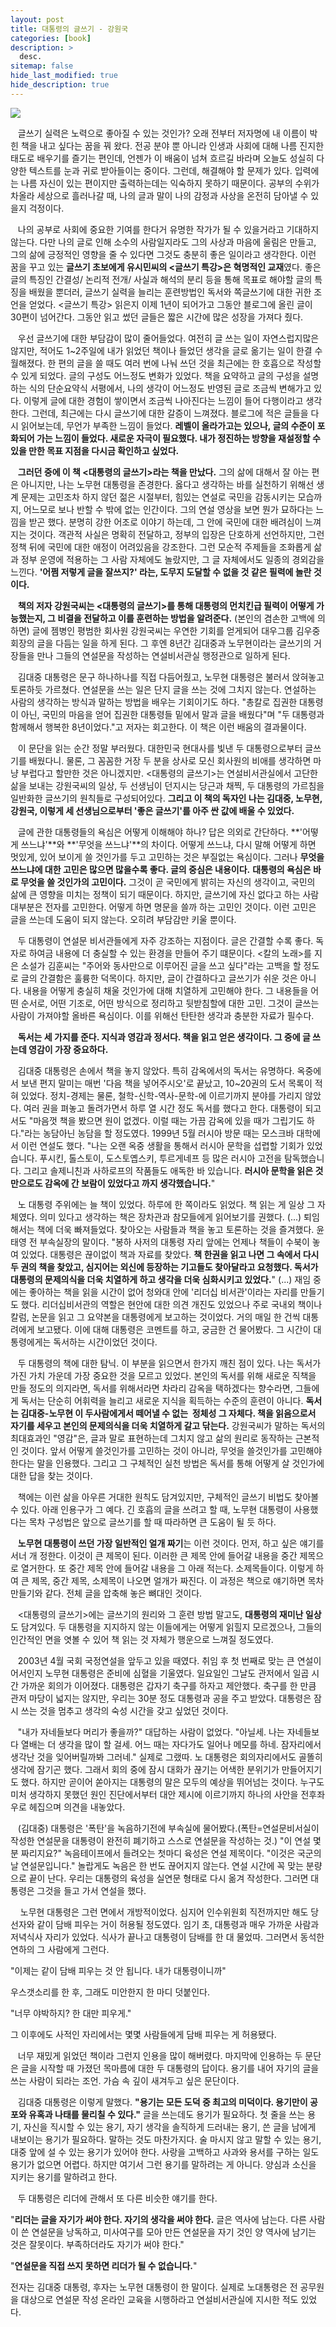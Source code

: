 ```yaml
---
layout: post
title: 대통령의 글쓰기 - 강원국
categories: [book]
description: >
  desc.
sitemap: false
hide_last_modified: true
hide_description: true
---
```


  


![](/assets/img/posts/from_tistory/084.png)
  


  


   글쓰기 실력은 노력으로 좋아질 수 있는 것인가? 오래 전부터 저자명에 내 이름이 박힌 책을 내고 싶다는 꿈을 꿔 왔다. 전공 분야 뿐 아니라 인생과 사회에 대해 나름 진지한 태도로 배우기를 즐기는 편인데, 언젠가 이 배움이 넘쳐 흐르길 바라며 오늘도 성실히 다양한 텍스트를 눈과 귀로 받아들이는 중이다. 그런데, 해결해야 할 문제가 있다. 입력에는 나름 자신이 있는 편이지만 출력하는데는 익숙하지 못하기 때문이다. 공부의 수위가 차올라 세상으로 흘러나갈 때, 나의 글과 말이 나의 감정과 사상을 온전히 담아낼 수 있을지 걱정이다. 

  


   나의 공부로 사회에 중요한 기여를 한다거 유명한 작가가 될 수 있을거라고 기대하지 않는다. 다만 나의 글로 인해 소수의 사람일지라도 그의 사상과 마음에 울림은 만들고, 그의 삶에 긍정적인 영향을 줄 수 있다면 그것도 충분히 좋은 일이라고 생각한다. 이런 꿈을 꾸고 있는 **글쓰기 초보에게 유시민씨의 <글쓰기 특강\>은 혁명적인 교재**였다. 좋은 글의 특징인 간결성/ 논리적 전개/ 사실과 해석의 분리 등을 통해 목표로 해야할 글의 특징을 배웠을 뿐더러, 글쓰기 실력을 늘리는 훈련방법인 독서와 쪽글쓰기에 대한 귀한 조언을 얻었다. <글쓰기 특강\> 읽은지 이제 1년이 되어가고 그동안 블로그에 올린 글이 30편이 넘어간다. 그동안 읽고 썼던 글들은 짧은 시간에 많은 성장을 가져다 줬다.

  


   우선 글쓰기에 대한 부담감이 많이 줄어들었다. 여전히 글 쓰는 일이 자연스럽지많은 않지만, 적어도 1~2주일에 내가 읽었던 책이나 들었던 생각을 글로 옮기는 일이 한결 수월해졌다. 한 편의 글을 쓸 때도 여러 번에 나눠 쓰던 것을 최근에는 한 호흡으로 작성할 수 있게 되었다. 글의 구성도 어느정도 변화가 있었다. 책을 요약하고 글의 구성을 설명하는 식의 단순요약식 서평에서, 나의 생각이 어느정도 반영된 글로 조금씩 변해가고 있다. 이렇게 글에 대한 경험이 쌓이면서 조금씩 나아진다는 느낌이 들어 다행이라고 생각한다. 그런데, 최근에는 다시 글쓰기에 대한 갈증이 느껴졌다. 블로그에 적은 글들을 다시 읽어보는데, 무언가 부족한 느낌이 들었다. **레벨이 올라가고는 있으나, 글의 수준이 포화되어 가는 느낌이 들었다. 새로운 자극이 필요했다. 내가 정진하는 방향을 재설정할 수 있을 만한 목표 지점을 다시금 확인하고 싶었다.**

  


   **그러던 중에 이 책 <대통령의 글쓰기\>라는 책을 만났다.** 그의 삶에 대해서 잘 아는 편은 아니지만, 나는 노무현 대통령을 존경한다. 옳다고 생각하는 바를 실천하기 위해선 생계 문제는 고민조차 하지 않던 젊은 시절부터, 힘있는 연설로 국민을 감동시키는 모습까지, 어느모로 보나 반할 수 밖에 없는 인간이다. 그의 연설 영상을 보면 뭔가 묘하다는 느낌을 받곤 했다. 분명히 강한 어조로 이야기 하는데, 그 안에 국민에 대한 배려심이 느껴지는 것이다. 객관적 사실은 명확히 전달하고, 정부의 입장은 단호하게 선언하지만, 그런 정책 뒤에 국민에 대한 애정이 어려있음을 강조한다. 그런 모순적 주제들을 조화롭게 삶과 정부 운영에 적용하는 그 사람 자체에도 놀랐지만, 그 글 자체에서도 일종의 경외감을 느낀다. **'어쩜 저렇게 글을 잘쓰지?' 라는, 도무지 도달할 수 없을 것 같은 필력에 놀란 것이다.**

  


   **책의 저자 강원국씨는 <대통령의 글쓰기\>를 통해 대통령의 먼치킨급 필력이 어떻게 가능했는지, 그 비결을 전달하고 이를 훈련하는 방법을 알려준다.** (본인의 겸손한 고백에 의하면) 글에 젬병인 평범한 회사원 강원국씨는 우연한 기회를 얻게되어 대우그룹 김우중 회장의 글을 다듬는 일을 하게 된다. 그 후엔 8년간 김대중과 노무현이라는 글쓰기의 거장들을 만나 그들의 연설문을 작성하는 연설비서관실 행정관으로 일하게 된다.

  


   김대중 대통령은 문구 하나하나를 직접 다듬어줬고, 노무현 대통령은 불러서 앉혀놓고 토론하듯 가르쳤다. 연설문을 쓰는 일은 단지 글을 쓰는 것에 그치지 않는다. 연설하는 사람의 생각하는 방식과 말하는 방법을 배우는 기회이기도 하다. "총칼로 집권한 대통령이 아닌, 국민의 마음을 얻어 집권한 대통령들 밑에서 말과 글을 배웠다"며 "두 대통령과 함께해서 행복한 8년이었다."고 저자는 회고한다. 이 책은 이런 배움의 결과물이다.

  


   이 문단을 읽는 순간 정말 부러웠다. 대한민국 현대사를 빛낸 두 대통령으로부터 글쓰기를 배웠다니. 물론, 그 꼼꼼한 거장 두 분을 상사로 모신 회사원의 비애를 생각하면 마냥 부럽다고 할만한 것은 아니겠지만. <대통령의 글쓰기\>는 연설비서관실에서 고단한 삶을 보내는 강원국씨의 일상, 두 선생님이 던지시는 당근과 채찍, 두 대통령의 가르침을 일반화한 글쓰기의 원칙들로 구성되어있다. **그리고 이 책의 독자인 나는 김대중, 노무현, 강원국, 이렇게 세 선생님으로부터 '좋은 글쓰기'를 아주 싼 값에 배울 수 있었다.**

  


   글에 관한 대통령들의 욕심은 어떻게 이해해야 하나? 답은 의외로 간단하다. **'어떻게 쓰느냐'**와 **'무엇을 쓰느냐'**의 차이다. 어떻게 쓰느냐, 다시 말해 어떻게 하면 멋있게, 있어 보이게 쓸 것인가를 두고 고민하는 것은 부질없는 욕심이다. 그러나 **무엇을 쓰느냐에 대한 고민은 많으면 많을수록 좋다. 글의 중심은 내용이다.** **대통령의 욕심은 바로 무엇을 쓸 것인가의 고민이다.** 그것이 곧 국민에게 밝히는 자신의 생각이고, 국민의 삶에 큰 영향을 미치는 정책이 되기 때문이다. 하지만, 글쓰기에 자신 없다고 하는 사람 대부분은 전자를 고민한다. 어떻게 하면 명문을 쓸까 하는 고민인 것이다. 이런 고민은 글을 쓰는데 도움이 되지 않는다. 오히려 부담감만 키울 뿐이다.

  


   두 대통령이 연설문 비서관들에게 자주 강조하는 지점이다. 글은 간결할 수록 좋다. 독자로 하여금 내용에 더 충실할 수 있는 환경을 만들어 주기 떄문이다. <칼의 노래\>를 지은 소설가 김훈씨는 "주어와 동사만으로 이루어진 글을 쓰고 싶다"라는 고백을 할 정도로 글의 간결함은 훌륭한 덕목이다. 하지만, 글이 간결하다고 글쓰기가 쉬운 것은 아니다. 내용을 어떻게 충실히 채울 것인가에 대해 치열하게 고민해야 한다. 그 내용들을 어떤 순서로, 어떤 기조로, 어떤 방식으로 정리하고 뒷받침할에 대한 고민. 그것이 글쓰는 사람이 가져야할 올바른 욕심이다. 이를 위해선 탄탄한 생각과 충분한 자료가 필수다.

  


   **독서는 세 가지를 준다. 지식과 영감과 정서다. 책을 읽고 얻은 생각이다. 그 중에 글 쓰는데 영감이 가장 중요하다.**

  


   김대중 대통령은 손에서 책을 놓지 않았다. 특히 감옥에서의 독서는 유명하다. 옥중에서 보낸 편지 말미는 매번 '다음 책을 넣어주시오'로 끝났고, 10~20권의 도서 목록이 적혀 있었다. 정치-경제는 물론, 철학-신학-역사-문학-에 이르기까지 분야를 가리지 않았다. 여러 권을 펴놓고 돌려가면서 하루 열 시간 정도 독서를 했다고 한다. 대통령이 되고서도 "마음껏 책을 봤으면 원이 없겠다. 이럴 때는 가끔 감옥에 있을 때가 그립기도 하다."라는 농담아닌 농담을 할 정도였다. 1999년 5월 러시아 방문 때는 모스크바 대학에서 이런 연설도 했다. "나는 오랜 옥중 생활을 통해서 러시아 문학을 섭렵할 기회가 있었습니다. 푸시킨, 톨스토이, 도스토옙스키, 투르게네프 등 많은 러시아 고전을 탐독했습니다. 그리고 솔제니친과 사하로프의 작품들도 애독한 바 있습니다. **러시아 문학을 읽은 것만으로도 감옥에 간 보람이 있었다고 까지 생각했습니다.**"

  


   노 대통령 주위에는 늘 책이 있었다. 하루에 한 쪽이라도 읽었다. 책 읽는 게 일상 그 자체였다. 의미 있다고 생각하는 책은 장차관과 참모들에게 읽어보기를 권했다. (...) 퇴임해서는 책에 더욱 빠져들었다. 찾아오는 사람들과 책을 놓고 토론하는 것을 즐겨했다. 윤태영 전 부속실장의 말이다. "봉하 사저의 대통령 자리 앞에는 언제나 책들이 수북이 놓여 있었다. 대통령은 끊이없이 책과 자료를 찾았다. **책 한권을 읽고 나면 그 속에서 다시 두 권의 책을 찾았고, 심지어는 외신에 등장하는 기고들도 찾아달라고 요청했다. 독서가 대통령의 문제의식을 더욱 치열하게 하고 생각을 더욱 심화시키고 있었다.**" (...) 재임 중에는 좋아하는 책을 읽을 시간이 없어 청와대 안에 '리더십 비서관'이라는 자리를 만들기도 했다. 리더십비서관의 역할은 현안에 대한 의견 개진도 있었으나 주로 국내외 책이나 칼럼, 논문을 읽고 그 요약본을 대통령에게 보고하는 것이었다. 거의 매일 한 건씩 대통려에게 보고됐다. 이에 대해 대통령은 코멘트를 하고, 궁금한 건 물어봤다. 그 시간이 대통령에게는 독서하는 시간이었던 것이다.

  


   두 대통령의 책에 대한 탐닉. 이 부분을 읽으면서 한가지 깨친 점이 있다. 나는 독서가 가진 가치 가운데 가장 중요한 것을 모르고 있었다. 본인의 독서를 위해 새로운 직책을 만들 정도의 의지라면, 독서를 위해서라면 차라리 감옥을 택하겠다는 향수라면, 그들에게 독서는 단순히 어휘력을 늘리고 새로운 지식을 획득하는 수준의 훈련이 아니다. **독서는 김대중-노무현 이 두사람에게서 떼어낼 수 없는  정체성 그 자체다. 책을 읽음으로서 자기를 세우고 본인의 문제의식을 더욱 치열하게 갈고 닦는다.** 강원국씨가 말하는 독서의 최대효과인 "영감"은, 글과 말로 표현하는데 그치지 않고 삶의 원리로 동작하는 근본적인 것이다. 앞서 어떻게 쓸것인가를 고민하는 것이 아니라, 무엇을 쓸것인가를 고민해야 한다는 말을 인용했다. 그리고 그 구체적인 실천 방법은 독서를 통해 어떻게 살 것인가에 대한 답을 찾는 것이다.

  


   책에는 이런 삶을 아우른 거대한 원칙도 담겨있지만, 구체적인 글쓰기 비법도 찾아볼 수 있다. 아래 인용구가 그 예다. 긴 호흡의 글을 쓰려고 할 때, 노무현 대통령이 사용했다는 목차 구성법은 앞으로 글쓰기를 할 때 따라하면 큰 도움이 될 듯 하다.

  


   **노무현 대통령이 쓰던 가장 일반적인 얼개 짜기**는 이런 것이다. 먼저, 하고 싶은 얘기를 서너 개 정한다. 이것이 큰 제목이 된다. 이러한 큰 제목 안에 들어갈 내용을 중간 제목으로 열거한다. 또 중간 제목 안에 들어갈 내용을 그 아래 적는다. 소제목들이다. 이렇게 하여 큰 제목, 중간 제목, 소제목이 나오면 얼개가 짜진다. 이 과정은 책으로 얘기하면 목차 만들기와 같다. 전체 글을 압축해 놓은 뼈대인 것이다.

  


   <대통령의 글쓰기\>에는 글쓰기의 원리와 그 훈련 방법 말고도, **대통령의 재미난 일상**도 담겨있다. 두 대통령을 지지하지 않는 이들에게는 어떻게 읽힐지 모르겠으나, 그들의 인간적인 면을 엿볼 수 있어 책 읽는 것 자체가 행운으로 느껴질 정도였다.

  


   2003년 4월 국회 국정연설을 앞두고 있을 때였다. 취임 후 첫 번째로 맞는 큰 연설이어서인지 노무현 대통령은 준비에 심혈을 기울였다. 일요일인 그날도 관저에서 일곱 시간 가까운 회의가 이어졌다. 대통령은 갑자기 축구를 하자고 제안했다. 축구를 한 만큼 관저 마당이 넓지는 않지만, 우리는 30분 정도 대통령과 공을 주고 받았다. 대통령은 잠시 쓰는 것을 멈추고 생각의 숙성 시간을 갖고 싶었던 것이다.

  


   "내가 자네들보다 머리가 좋을까?" 대답하는 사람이 없었다. "아닐세. 나는 자네들보다 열배는 더 생각을 많이 할 걸세. 어느 때는 자다가도 일어나 메모를 하네. 잠자리에서 생각난 것을 잊어버릴까봐 그러네." 실제로 그랬따. 노 대통령은 회의자리에서도 골똘히 생각에 잠기곤 했다. 그래서 회의 중에 잠시 대화가 끊기는 어색한 분위기가 만들어지기도 했다. 하지만 곧이어 쏟아지는 대통령의 말은 모두의 예상을 뛰어넘는 것이다. 누구도 미처 생각하지 못했던 원인 진단에서부터 대안 제시에 이르기까지 하나의 사안을 전후좌우로 헤집으며 의견을 내놓았다.

  


   (김대중) 대통령은 '폭탄'을 녹음하기전에 부속실에 물어봤다.(폭탄=연설문비서실이 작성한 연설문을 대통령이 완전히 폐기하고 스스로 연설문을 작성하는 것.) "이 연설 몇 분 짜리지요?" 녹음테이프에서 들려오는 첫마디 육성은 연설 제목이다. "이것은 국군의 날 연설문입니다." 놀랍게도 녹음은 한 번도 끊어지지 않는다. 연설 시간에 꼭 맞는 분량으로 끝이 난다. 우리는 대통령의 육성을 실연문 형태로 다시 옮겨 작성한다. 그러면 대통령은 그것을 들고 가서 연설을 했다.

  


    노무현 대통령은 그런 면에서 개방적이었다. 심지어 인수위원회 직전까지만 해도 당선자와 같이 담배 피우는 거이 허용될 정도였다. 임기 초, 대통령과 매우 가까운 사람과 저녁식사 자리가 있었다. 식사가 끝나고 대통령이 담배를 한 대 물었따. 그러면서 동석한 연하의 그 사람에게 그런다.

"이제는 같이 담배 피우는 것 안 됩니다. 내가 대통령이니까"

우스갯소리를 한 후, 그래도 미안한지 한 마디 덧붙인다.

"너무 야박하지? 한 대만 피우게."

그 이후에도 사적인 자리에서는 몇몇 사람들에게 담배 피우는 게 허용됐다.

  


   너무 재밌게 읽었던 책이라 그런지 인용을 많이 해버렸다. 마지막에 인용하는 두 문단은 글을 시작할 때 가졌던 목마름에 대한 두 대통령의 답이다. 용기를 내어 자기의 글을 쓰는 사람이 되라는 조언. 가슴 속 깊이 새겨두고 싶은 문단이다. 

  


   김대중 대통령은 이렇게 말했다. **"용기는 모든 도덕 중 최고의 미덕이다. 용기만이 공포와 유혹과 나태를 물리칠 수 있다."** 글을 쓰는데도 용기가 필요하다. 첫 줄을 쓰는 용기, 자신을 직시할 수 있는 용기, 자기 생각을 솔직하게 드러내는 용기, 쓴 글을 남에게 내보이는 용기가 필요하다. 말하는 것도 마찬가지다. 술 마시지 않고 말할 수 있는 용기, 대중 앞에 설 수 있는 용기가 있어야 한다. 사랑을 고백하고 사과와 용서를 구하는 일도 용기가 없으면 어렵다. 하지만 여기서 그런 용기를 말하려는 게 아니다. 양심과 소신을 지키는 용기를 말하려고 한다.

  


   두 대통령은 리더에 관해서 또 다른 비슷한 얘기를 한다. 

"**리더는 글을 자기가 써야 한다. 자기의 생각을 써야 한다.** 글은 역사에 남는다. 다른 사람이 쓴 연설문을 낭독하고, 미사여구를 모아 만든 연설문을 자기 것인 양 역사에 남기는 것은 잘못이다. 부족하더라도 자기가 써야 한다." 

"**연설문을 직접 쓰지 못하면 리더가 될 수 없습니****다****.**" 

전자는 김대중 대통령, 후자는 노무현 대통령이 한 말이다. 실제로 노대통령은 전 공무원을 대상으로 연설문 작성 온라인 교육을 시행하라고 연설비서관실에 지시한 적도 있었다.

  


  


